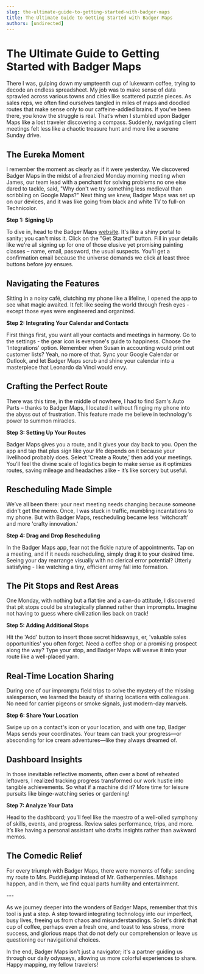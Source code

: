 ```yaml
---
slug: the-ultimate-guide-to-getting-started-with-badger-maps
title: The Ultimate Guide to Getting Started with Badger Maps
authors: [undirected]
---
```



# The Ultimate Guide to Getting Started with Badger Maps

There I was, gulping down my umpteenth cup of lukewarm coffee, trying to decode an endless spreadsheet. My job was to make sense of data sprawled across various towns and cities like scattered puzzle pieces. As sales reps, we often find ourselves tangled in miles of maps and doodled routes that make sense only to our caffeine-addled brains. If you’ve been there, you know the struggle is real. That’s when I stumbled upon Badger Maps like a lost traveler discovering a compass. Suddenly, navigating client meetings felt less like a chaotic treasure hunt and more like a serene Sunday drive.

## The Eureka Moment

I remember the moment as clearly as if it were yesterday. We discovered Badger Maps in the midst of a frenzied Monday morning meeting when James, our team lead with a penchant for solving problems no one else dared to tackle, said, "Why don't we try something less medieval than scribbling on Google Maps?" Next thing we knew, Badger Maps was set up on our devices, and it was like going from black and white TV to full-on Technicolor.

**Step 1: Signing Up**

To dive in, head to the Badger Maps [website](https://www.badgermapping.com/). It's like a shiny portal to sanity; you can't miss it. Click on the "Get Started" button. Fill in your details like we're all signing up for one of those elusive yet promising painting classes – name, email, password, the usual suspects. You'll get a confirmation email because the universe demands we click at least three buttons before joy ensues.

## Navigating the Features

Sitting in a noisy café, clutching my phone like a lifeline, I opened the app to see what magic awaited. It felt like seeing the world through fresh eyes - except those eyes were engineered and organized. 

**Step 2: Integrating Your Calendar and Contacts**

First things first, you want all your contacts and meetings in harmony. Go to the settings - the gear icon is everyone's guide to happiness. Choose the 'Integrations' option. Remember when Susan in accounting would print out customer lists? Yeah, no more of that. Sync your Google Calendar or Outlook, and let Badger Maps scrub and shine your calendar into a masterpiece that Leonardo da Vinci would envy.

## Crafting the Perfect Route

There was this time, in the middle of nowhere, I had to find Sam's Auto Parts – thanks to Badger Maps, I located it without flinging my phone into the abyss out of frustration. This feature made me believe in technology's power to summon miracles.

**Step 3: Setting Up Your Routes**

Badger Maps gives you a route, and it gives your day back to you. Open the app and tap that plus sign like your life depends on it because your livelihood probably does. Select 'Create a Route,' then add your meetings. You’ll feel the divine scale of logistics begin to make sense as it optimizes routes, saving mileage and headaches alike - it’s like sorcery but useful.

## Rescheduling Made Simple

We’ve all been there: your next meeting needs changing because someone didn't get the memo. Once, I was stuck in traffic, mumbling incantations to my phone. But with Badger Maps, rescheduling became less 'witchcraft' and more 'crafty innovation.'

**Step 4: Drag and Drop Rescheduling**

In the Badger Maps app, fear not the fickle nature of appointments. Tap on a meeting, and if it needs rescheduling, simply drag it to your desired time. Seeing your day rearrange visually with no clerical error potential? Utterly satisfying - like watching a tiny, efficient army fall into formation.

## The Pit Stops and Rest Areas

One Monday, with nothing but a flat tire and a can-do attitude, I discovered that pit stops could be strategically planned rather than impromptu. Imagine not having to guess where civilization lies back on track!

**Step 5: Adding Additional Stops**

Hit the 'Add' button to insert those secret hideaways, er, 'valuable sales opportunities' you often forget. Need a coffee shop or a promising prospect along the way? Type your stop, and Badger Maps will weave it into your route like a well-placed yarn.

## Real-Time Location Sharing

During one of our impromptu field trips to solve the mystery of the missing salesperson, we learned the beauty of sharing locations with colleagues. No need for carrier pigeons or smoke signals, just modern-day marvels.

**Step 6: Share Your Location**

Swipe up on a contact's icon or your location, and with one tap, Badger Maps sends your coordinates. Your team can track your progress—or absconding for ice cream adventures—like they always dreamed of.

## Dashboard Insights

In those inevitable reflective moments, often over a bowl of reheated leftovers, I realized tracking progress transformed our work hustle into tangible achievements. So what if a machine did it? More time for leisure pursuits like binge-watching series or gardening!

**Step 7: Analyze Your Data**

Head to the dashboard; you'll feel like the maestro of a well-oiled symphony of skills, events, and progress. Review sales performance, trips, and more. It’s like having a personal assistant who drafts insights rather than awkward memos.

## The Comedic Relief

For every triumph with Badger Maps, there were moments of folly: sending my route to Mrs. Puddlejump instead of Mr. Gatherpennies. Mishaps happen, and in them, we find equal parts humility and entertainment.

\---

As we journey deeper into the wonders of Badger Maps, remember that this tool is just a step. A step toward integrating technology into our imperfect, busy lives, freeing us from chaos and misunderstandings. So let's drink that cup of coffee, perhaps even a fresh one, and toast to less stress, more success, and glorious maps that do not defy our comprehension or leave us questioning our navigational choices.

In the end, Badger Maps isn't just a navigator; it's a partner guiding us through our daily odysseys, allowing us more colorful experiences to share. Happy mapping, my fellow travelers!